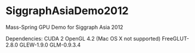 SiggraphAsiaDemo2012
====================

Mass-Spring GPU Demo for Siggraph Asia 2012

Dependencies:
CUDA 2
OpenGL 4.2 (Mac OS X not supported)
FreeGLUT-2.8.0
GLEW-1.9.0
GLM-0.9.3.4
